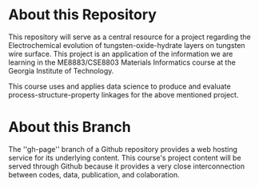 # About this Repository

This repository will serve as a central resource for a project regarding the Electrochemical evolution of tungsten-oxide-hydrate layers on tungsten wire surface. This project is an application of the information we are learning in the ME8883/CSE8803 Materials Informatics course at the Georgia Institute of Technology.

This course uses and applies data science to produce and evaluate process-structure-property linkages for the above mentioned project.

# About this Branch

The ''gh-page'' branch of a Github repository provides a web hosting service for its underlying content. This course's project content will be served through Github because it provides a very close interconnection between codes, data, publication, and colaboration.




